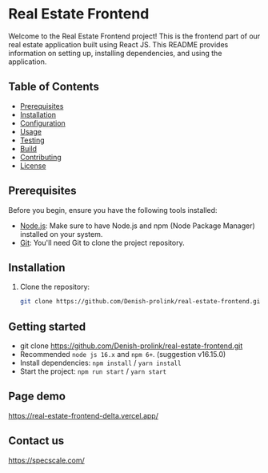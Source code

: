 # Real Estate Frontend

Welcome to the Real Estate Frontend project! This is the frontend part of our real estate application built using React JS. This README provides information on setting up, installing dependencies, and using the application.

## Table of Contents

- [Prerequisites](#prerequisites)
- [Installation](#installation)
- [Configuration](#configuration)
- [Usage](#usage)
- [Testing](#testing)
- [Build](#build)
- [Contributing](#contributing)
- [License](#license)

## Prerequisites

Before you begin, ensure you have the following tools installed:

- [Node.js](https://nodejs.org/): Make sure to have Node.js and npm (Node Package Manager) installed on your system.
- [Git](https://git-scm.com/): You'll need Git to clone the project repository.

## Installation

1. Clone the repository:

   ```sh
   git clone https://github.com/Denish-prolink/real-estate-frontend.git


## Getting started

- git clone https://github.com/Denish-prolink/real-estate-frontend.git
- Recommended `node js 16.x` and `npm 6+`. (suggestion v16.15.0)
- Install dependencies: `npm install` / `yarn install`
- Start the project: `npm run start` / `yarn start`


## Page demo
https://real-estate-frontend-delta.vercel.app/


## Contact us

https://specscale.com/
